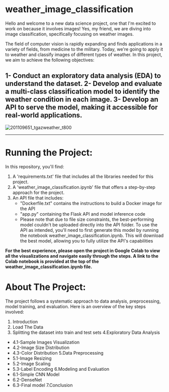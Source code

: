 # weather_image_classification
Hello and welcome to a new data science project, one that I'm excited to work on because it involves images! Yes, my friend, we are diving into image classification, specifically focusing on weather images.

The field of computer vision is rapidly expanding and finds applications in a variety of fields, from medicine to the military. Today, we're going to apply it to weather and classify images of different types of weather. In this project, we aim to achieve the following objectives:

1- Conduct an exploratory data analysis (EDA) to understand the dataset.
2- Develop and evaluate a multi-class classification model to identify the weather condition in each image.
3- Develop an API to serve the model, making it accessible for real-world applications.
---
![201109651_tgazweather_t800](https://github.com/L98S/weather_image_classification/assets/110102931/7f3f785d-e2f1-4967-8f39-2a8f3a501d9f)

---
# Running the Project:
In this repository, you'll find:
1. A 'requirements.txt' file that includes all the libraries needed for this project.
2. A 'weather_image_classification.ipynb' file that offers a step-by-step approach for the project.
3. An API file that includes:
   * "Dockerfile.txt" contains the instructions to build a Docker image for the API
   * "app.py" containing the Flask API and model inference code
   * Please note that due to file size constraints, the best-performing model couldn't be uploaded directly into the API folder. To use the API as intended, you'll need to first generate this model by running the notebook weather_image_classification.ipynb. This will download the best model, allowing you to fully utilize the API's capabilities


**For the best experience, please open the project in Google Colab to view all the visualizations and navigate easily through the steps. A link to the Colab notebook is provided at the top of the weather_image_classification.ipynb file.**



# About The Project:
The project follows a systematic approach to data analysis, preprocessing, model training, and evaluation. Here is an overview of the key steps involved:

1. Introduction
2. Load The Data
3. Splitting the dataset into train and test sets
4.Exploratory Data Analysis
  * 4.1-Sample Images Visualization
  * 4.2-Image Size Distribution
  * 4.3-Color Distribution
5.Data Preprocessing
  * 5.1-Image Resizing
  * 5.2-Image Scaling
  * 5.3-Label Encoding
6.Modeling and Evaluation
  * 6.1-Simple CNN Model
  * 6.2-DenseNet
  * 6.3-Final model
7.Conclusion

